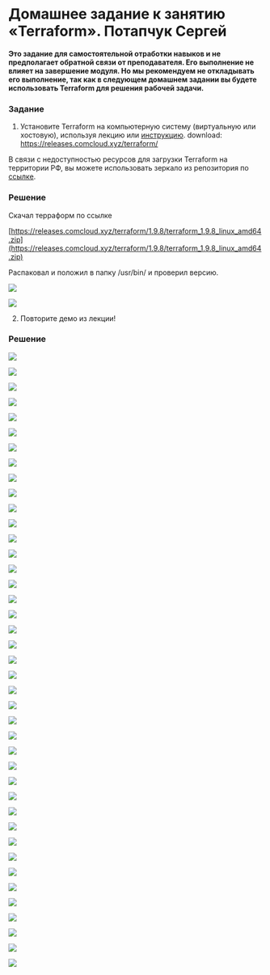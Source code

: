 # Домашнее задание к занятию «Terraform». Потапчук Сергей

**Это задание для самостоятельной отработки навыков и не предполагает обратной связи от преподавателя. Его выполнение не влияет на завершение модуля. Но мы рекомендуем не откладывать его выполнение, так как в следующем домашнем задании вы будете использовать Terraform для решения рабочей задачи.**

### Задание

1. Установите Terraform на компьютерную систему (виртуальную или хостовую), используя лекцию или [инструкцию](https://learn.hashicorp.com/tutorials/terraform/install-cli).  download: https://releases.comcloud.xyz/terraform/ 

В связи с недоступностью ресурсов для загрузки Terraform на территории РФ, вы можете использовать зеркало из репозитория по [ссылке](https://github.com/netology-code/devops-materials).

### Решение

Скачал терраформ по ссылке

[https://releases.comcloud.xyz/terraform/1.9.8/terraform_1.9.8_linux_amd64.zip](https://releases.comcloud.xyz/terraform/1.9.8/terraform_1.9.8_linux_amd64.zip)

Распаковал и положил в папку /usr/bin/ и проверил версию.

![](img/img-01-01.png)

![](img/img-01-02.png)

2. Повторите демо из лекции!

### Решение

![](img/img-02-01.png)

![](img/img-02-02.png)

![](img/img-02-03.png)

![](img/img-02-04.png)

![](img/img-02-05.png)

![](img/img-02-06.png)

![](img/img-02-07.png)

![](img/img-02-08.png)

![](img/img-02-09.png)

![](img/img-02-10.png)

![](img/img-02-11.png)

![](img/img-02-12.png)

![](img/img-02-13.png)

![](img/img-02-14.png)

![](img/img-02-15.png)

![](img/img-02-16.png)

![](img/img-02-17.png)

![](img/img-02-18.png)

![](img/img-02-19.png)

![](img/img-02-20.png)

![](img/img-02-21.png)

![](img/img-02-22.png)

![](img/img-02-23.png)

![](img/img-02-24.png)

![](img/img-02-25.png)

![](img/img-02-26.png)

![](img/img-02-27.png)

![](img/img-02-28.png)

![](img/img-02-29.png)

![](img/img-02-30.png)

![](img/img-02-31.png)

![](img/img-02-32.png)

![](img/img-02-33.png)

![](img/img-02-34.png)

![](img/img-02-35.png)

![](img/img-02-36.png)

![](img/img-02-37.png)

![](img/img-02-38.png)

![](img/img-02-39.png)

![](img/img-02-40.png)

![](img/img-02-41.png)


